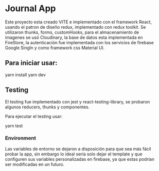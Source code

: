 # Journal App

Este proyecto esta creado VITE e implementado con el framework React, usando el patron de diseño redux, implementado con redux toolkit. Se utilizaron thunks, forms, customHooks, para el almacenamiento de imagenes se usó Cloudinary, la base de datos esta implementada en FireStore, la autenticación fue implementada con los servicios de firebase Google SingIn y como framework css Material UI.

## Para iniciar usar:

yarn install
yarn dev

## Testing

El testing fue implementado con jest y react-testing-library, se probaron algunos reducers, thunks y componentes.

Para ejecutar el testing usar:

yarn test

### Environment

Las variables de entorno se dejaron a disposición para que sea más fácil probar la app, sin embargo lo ideal sería solo dejar el template y que configuren sus variables personalizadas en firebase, ya que estas podrían ser modificadas en un futuro.